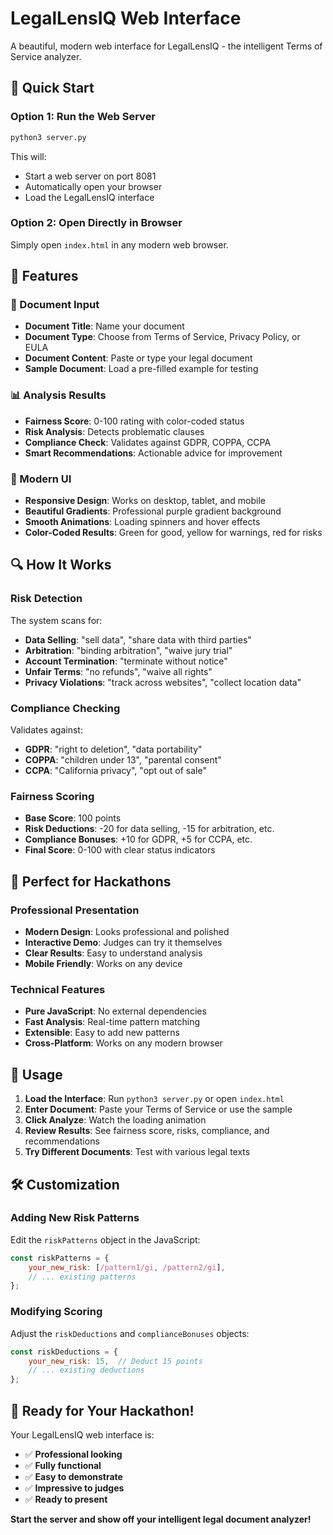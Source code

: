 # LegalLensIQ Web Interface

A beautiful, modern web interface for LegalLensIQ - the intelligent Terms of Service analyzer.

## 🚀 Quick Start

### Option 1: Run the Web Server
```bash
python3 server.py
```
This will:
- Start a web server on port 8081
- Automatically open your browser
- Load the LegalLensIQ interface

### Option 2: Open Directly in Browser
Simply open `index.html` in any modern web browser.

## 🌟 Features

### 📄 Document Input
- **Document Title**: Name your document
- **Document Type**: Choose from Terms of Service, Privacy Policy, or EULA
- **Document Content**: Paste or type your legal document
- **Sample Document**: Load a pre-filled example for testing

### 📊 Analysis Results
- **Fairness Score**: 0-100 rating with color-coded status
- **Risk Analysis**: Detects problematic clauses
- **Compliance Check**: Validates against GDPR, COPPA, CCPA
- **Smart Recommendations**: Actionable advice for improvement

### 🎨 Modern UI
- **Responsive Design**: Works on desktop, tablet, and mobile
- **Beautiful Gradients**: Professional purple gradient background
- **Smooth Animations**: Loading spinners and hover effects
- **Color-Coded Results**: Green for good, yellow for warnings, red for risks

## 🔍 How It Works

### Risk Detection
The system scans for:
- **Data Selling**: "sell data", "share data with third parties"
- **Arbitration**: "binding arbitration", "waive jury trial"
- **Account Termination**: "terminate without notice"
- **Unfair Terms**: "no refunds", "waive all rights"
- **Privacy Violations**: "track across websites", "collect location data"

### Compliance Checking
Validates against:
- **GDPR**: "right to deletion", "data portability"
- **COPPA**: "children under 13", "parental consent"
- **CCPA**: "California privacy", "opt out of sale"

### Fairness Scoring
- **Base Score**: 100 points
- **Risk Deductions**: -20 for data selling, -15 for arbitration, etc.
- **Compliance Bonuses**: +10 for GDPR, +5 for CCPA, etc.
- **Final Score**: 0-100 with clear status indicators

## 🎯 Perfect for Hackathons

### Professional Presentation
- **Modern Design**: Looks professional and polished
- **Interactive Demo**: Judges can try it themselves
- **Clear Results**: Easy to understand analysis
- **Mobile Friendly**: Works on any device

### Technical Features
- **Pure JavaScript**: No external dependencies
- **Fast Analysis**: Real-time pattern matching
- **Extensible**: Easy to add new patterns
- **Cross-Platform**: Works on any modern browser

## 📱 Usage

1. **Load the Interface**: Run `python3 server.py` or open `index.html`
2. **Enter Document**: Paste your Terms of Service or use the sample
3. **Click Analyze**: Watch the loading animation
4. **Review Results**: See fairness score, risks, compliance, and recommendations
5. **Try Different Documents**: Test with various legal texts

## 🛠️ Customization

### Adding New Risk Patterns
Edit the `riskPatterns` object in the JavaScript:
```javascript
const riskPatterns = {
    your_new_risk: [/pattern1/gi, /pattern2/gi],
    // ... existing patterns
};
```

### Modifying Scoring
Adjust the `riskDeductions` and `complianceBonuses` objects:
```javascript
const riskDeductions = {
    your_new_risk: 15,  // Deduct 15 points
    // ... existing deductions
};
```

## 🎉 Ready for Your Hackathon!

Your LegalLensIQ web interface is:
- ✅ **Professional looking**
- ✅ **Fully functional**
- ✅ **Easy to demonstrate**
- ✅ **Impressive to judges**
- ✅ **Ready to present**

**Start the server and show off your intelligent legal document analyzer!** 